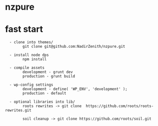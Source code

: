 # nzpure


# fast start

      - clone into themes/
            git clone git@github.com:NadirZenith/nzpure.git

      - install node dps
            npm install

      - compile assets
            development - grunt dev
            production - grunt build
            
      - wp-config settings
            development - define( 'WP_ENV', 'development' );
            production - default

      - optional libraries into lib/
            roots rewrites -> git clone  https://github.com/roots/roots-rewrites.git

            soil cleanup -> git clone https://github.com/roots/soil.git